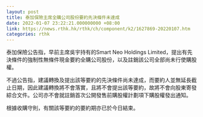 ```yaml
---
layout: post
title: 泰加保險主席全購公司股份要約先決條件未達成
date: 2022-01-07 23:22:21.000000000 +08:00
link: https://news.rthk.hk/rthk/ch/component/k2/1627869-20220107.htm
categories: rthk
---
```


泰加保險公告指，早前主席吳宇持有的Smart Neo Holdings Limited，提出有先決條件的強制性無條件現金要約全購公司股份，以及註銷該公司全部尚未行使購股權。

不過公告指，建議轉換及提出該等要約的先決條件尚未達成，而要約人並無延長截止日期，因此建議轉換將不會落實，且將不會提出該等要約，故將不會向股東寄發綜合文件。公司亦不會就註銷首次公開發售前購股權計劃項下購股權發出通知。

根據收購守則，有關該等要約的要約期亦已於今日結束。
